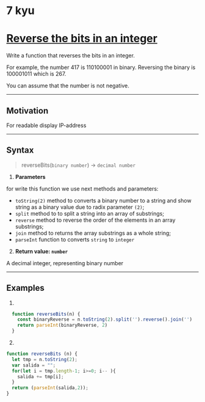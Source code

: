 # 7 kyu
# [Reverse the bits in an integer](https://www.codewars.com/kata/5959ec605595565f5c00002b)

Write a function that reverses the bits in an integer.

For example, the number 417 is 110100001 in binary. Reversing the binary is 100001011 which is 267.

You can assume that the number is not negative.
____

## Motivation
For readable display IP-address
____

## Syntax

> reverseBits(`binary number`) -> `decimal number`

1. __Parameters__

for write this function we use next methods and parameters:

- `toString(2)` method to converts a binary number to a string and show string as a binary value due to radix parameter `(2)`; 
- `split` method to to split a string into an array of substrings;
- `reverse` method to reverse the order of the elements in an array substrings;
- `join` method to returns the array substrings as a whole string;
- `parseInt` function to converts `string` to `integer`


2. __Return value: `number`__

A decimal integer, representing binary number
____

## Examples

1. 
```js
  function reverseBits(n) {
    const binaryReverse = n.toString(2).split('').reverse().join('')
    return parseInt(binaryReverse, 2)
  }
```
2. 
```js
function reverseBits (n) {
  let tmp = n.toString(2);
  var salida = "";
  for(let i = tmp.length-1; i>=0; i-- ){
    salida += tmp[i];
  }
  return (parseInt(salida,2));
}
```